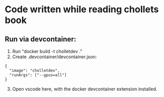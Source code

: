 # Code written while reading chollets book

## Run via devcontainer:

1. Run "docker build -t cholletdev ."
2. Create .devcontainer/devcontainer.json:
```
{
  "image": "cholletdev",
  "runArgs": ["--gpus=all"]
}
```
3. Open vscode here, with the docker devcontainer extension installed.